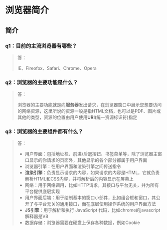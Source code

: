 # 浏览器简介

## 简介

### q1：目前的主流浏览器有哪些？

>答：
>
>IE、Fireofox、Safari、Chrome、Opera

### q2：浏览器的主要功能是什么？

>答：
>
>浏览器的主要功能就是向**服务器**发出请求，在浏览器窗口中展示您想要访问的网络资源，这里所说的资源一般是指HTML文档，也可以是PDF、图片或其他的类型，资源的位置由用户使用**URI**(统一资源标识符)指定

### q3：浏览器的主要组件都有什么？

>答：
>
>- 用户界面：包括地址栏、前进/后退按钮、书签菜单等，除了浏览器主窗口显示的你请求的页面外，其他显示的各个部分都属于用户界面
>- 浏览器引擎：在用户界面和渲染引擎之间传送指令
>- **渲染引擎**：负责显示请求的内容，如果请求的内容是HTML，它就负责解析HTML和CSS内容，并将解析后的内容显示在屏幕上
>- 网络：用于网络调用，比如HTTP请求，其接口与平台无关，并为所有平台提供底层实现
>- 用户界面后端：用于绘制基本的窗口小部件，比如组合框和窗口，其公开了与平台无关的通用接口，而在底层使用操作系统的用户界面方法
>- **JS引擎**：用于解析和执行 JavaScript 代码，比如chrome的javascript解释器是V8
>- 数据存储：浏览器需要在硬盘上保存各种数据，例如Cookie
